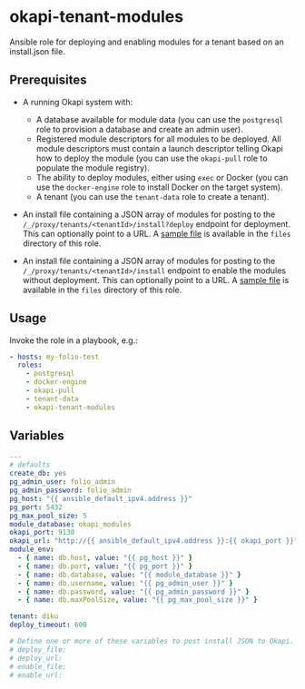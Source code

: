 # okapi-tenant-modules

Ansible role for deploying and enabling modules for a tenant based on an install.json file.

## Prerequisites

* A running Okapi system with:
  * A database available for module data (you can use the `postgresql` role to provision a database and create an admin user).
  * Registered module descriptors for all modules to be deployed. All module descriptors must contain a launch descriptor telling Okapi how to deploy the module (you can use the `okapi-pull` role to populate the module registry).
  * The ability to deploy modules, either using `exec` or Docker (you can use the `docker-engine` role to install Docker on the target system).
  * A tenant (you can use the `tenant-data` role to create a tenant).

* An install file containing a JSON array of modules for posting to the `/_/proxy/tenants/<tenantId>/install?deploy` endpoint for deployment. This can optionally point to a URL. A [sample file](files/okapi-install.json) is available in the `files` directory of this role.

* An install file containing a JSON array of modules for posting to the `/_/proxy/tenants/<tenantId>/install` endpoint to enable the modules without deployment. This can optionally point to a URL. A [sample file](files/stripes-install.json) is available in the `files` directory of this role.

## Usage

Invoke the role in a playbook, e.g.:

```yaml
- hosts: my-folio-test
  roles:
    - postgresql
    - docker-engine
    - okapi-pull
    - tenant-data
    - okapi-tenant-modules
```

## Variables

```yaml
---
# defaults
create_db: yes
pg_admin_user: folio_admin
pg_admin_password: folio_admin
pg_host: "{{ ansible_default_ipv4.address }}"
pg_port: 5432
pg_max_pool_size: 5
module_database: okapi_modules
okapi_port: 9130
okapi_url: "http://{{ ansible_default_ipv4.address }}:{{ okapi_port }}"
module_env:
  - { name: db.host, value: "{{ pg_host }}" }
  - { name: db.port, value: "{{ pg_port }}" }
  - { name: db.database, value: "{{ module_database }}" }
  - { name: db.username, value: "{{ pg_admin_user }}" }
  - { name: db.password, value: "{{ pg_admin_password }}" }
  - { name: db.maxPoolSize, value: "{{ pg_max_pool_size }}" }

tenant: diku
deploy_timeout: 600

# Define one or more of these variables to post install JSON to Okapi. They are posted in the order listed here.
# deploy_file:
# deploy_url:
# enable_file:
# enable_url:
```
